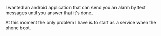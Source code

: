 I wanted an android application that can send you an alarm by text messages until you answer that it's done.

At this moment the only problem I have is to start as a service when the phone boot.
